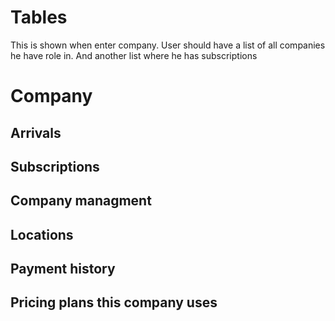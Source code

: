 # Tables

This is shown when enter company. User should have a list of all companies
he have role in. And another list where he has subscriptions

# Company

## Arrivals

## Subscriptions

## Company managment

## Locations

## Payment history

## Pricing plans this company uses
